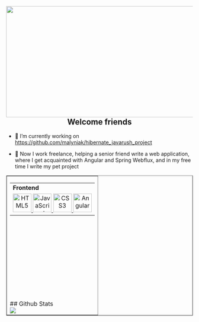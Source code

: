 <img src="https://i.pinimg.com/736x/b2/c0/d2/b2c0d200ab283e265ca8917feb3f9bfb.jpg" align="left" height="300" width="900" />  
<br/> 
 <h2 align="center">Welcome friends</h2>  
  

- 🔭 I’m currently working on https://github.com/malyniak/hibernate_javarush_project
  

- 🌱 Now I work freelance, helping a senior friend write a web application, where I get acquainted with Angular and Spring Webflux, and in my free time I write my pet project

 <table border="1" width="100%">
    <tr>
      <!-- Frontend -->
      <td>
        <table width="100%" height="300">
          <tr>
            <td align="left" valign="top">
              <b>Frontend</b>
            </td>
          </tr>
          <tr>
            <td align="center" valign="middle">
              <a href="https://en.wikipedia.org/wiki/HTML5" target="_blank">
                <img src="https://profilinator.rishav.dev/skills-assets/html5-original-wordmark.svg" alt="HTML5" height="50">
              </a>
              <a href="https://www.javascript.com/" target="_blank">
                <img src="https://profilinator.rishav.dev/skills-assets/javascript-original.svg" alt="JavaScript" height="50">
              </a>
              <a href="https://www.w3schools.com/css/" target="_blank">
                <img src="https://profilinator.rishav.dev/skills-assets/css3-original-wordmark.svg" alt="CSS3" height="50">
              </a>
              <a href="https://angular.dev/" target="_blank">
                <img src="https://i.pinimg.com/736x/c3/27/19/c327197fee8696bcadd92b3f32f6c218.jpg" alt="Angular" height="50">
              </a>
            </td>
          </tr>
        </table>
## Github Stats  
<div align="left"><img src="https://github-readme-stats.vercel.app/api/top-langs/?username=malyniak&hide_border=true&layout=compact" align="center" /></div>  
